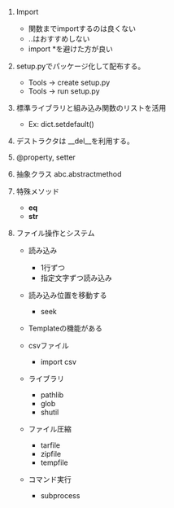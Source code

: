 1. Import   
    - 関数までimportするのは良くない
    - ..はおすすめしない
    - import *を避けた方が良い
    
2. setup.pyでパッケージ化して配布する。
    - Tools -> create setup.py
    - Tools -> run setup.py
    
3. 標準ライブラリと組み込み関数のリストを活用
    - Ex: dict.setdefault()
    
4. デストラクタは __del__を利用する。

5. @property, setter

6. 抽象クラス abc.abstractmethod

7. 特殊メソッド
    - __eq__
    - __str__
    
8. ファイル操作とシステム
    - 読み込み
        - 1行ずつ
        - 指定文字ずつ読み込み
    - 読み込み位置を移動する
        - seek
    - Templateの機能がある
    
    - csvファイル
        - import csv
        
    - ライブラリ
        - pathlib
        - glob
        - shutil
    
    - ファイル圧縮
        - tarfile
        - zipfile
        - tempfile
    - コマンド実行
        - subprocess
        
        

    


